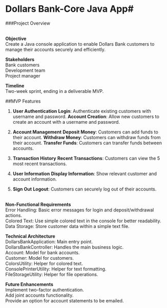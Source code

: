 # Dollars Bank-Core Java App#

###Project Overview

**<br>Objective**
<br>Create a Java console application to enable Dollars Bank customers to manage their accounts securely and efficiently.

**Stakeholders**
<br>Bank customers
<br>Development team
<br>Project manager

**Timeline**
<br>Two-week sprint, ending in a deliverable MVP.

##MVP Features
1. **User Authentication**
**Login**: Authenticate existing customers with username and password.
**Account Creation**: Allow new customers to create an account with a username and password.

2. **Account Management**
**Deposit Money**: Customers can add funds to their account.
**Withdraw Money**: Customers can withdraw funds from their account.
**Transfer Funds**: Customers can transfer funds between accounts.

3. **Transaction History**
**Recent Transactions**: Customers can view the 5 most recent transactions.

4. **User Information**
**Display Information**: Show relevant customer and account information.
5. **Sign Out**
**Logout**: Customers can securely log out of their accounts.

**<br>Non-Functional Requirements**
<br>Error Handling: Basic error messages for login and deposit/withdrawal actions.
<br>Colored Text: Use simple colored text in the console for better readability.
<br>Data Storage: Store customer data within a simple text file.

**Technical Architecture**
<br>DollarsBankApplication: Main entry point.
<br>DollarsBankController: Handles the main business logic.
<br>Account: Model for bank accounts.
<br>Customer: Model for customers.
<br>ColorsUtility: Helper for colored text.
<br>ConsolePrinterUtility: Helper for text formatting.
<br>FileStorageUtility: Helper for file operations.


**Future Enhancements**
<br>Implement two-factor authentication.
<br>Add joint accounts functionality.
<br>Provide an option for account statements to be emailed.












